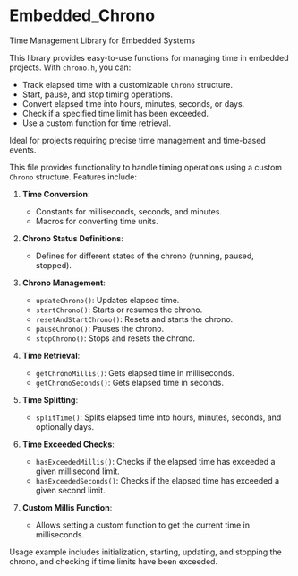 # Embedded_Chrono
Time Management Library for Embedded Systems

This library provides easy-to-use functions for managing time in embedded projects. With `chrono.h`, you can:

- Track elapsed time with a customizable `Chrono` structure.
- Start, pause, and stop timing operations.
- Convert elapsed time into hours, minutes, seconds, or days.
- Check if a specified time limit has been exceeded.
- Use a custom function for time retrieval.

Ideal for projects requiring precise time management and time-based events.


This file provides functionality to handle timing operations using a custom `Chrono` structure.
Features include:

1. **Time Conversion**:
   - Constants for milliseconds, seconds, and minutes.
   - Macros for converting time units.

2. **Chrono Status Definitions**:
   - Defines for different states of the chrono (running, paused, stopped).

3. **Chrono Management**:
   - `updateChrono()`: Updates elapsed time.
   - `startChrono()`: Starts or resumes the chrono.
   - `resetAndStartChrono()`: Resets and starts the chrono.
   - `pauseChrono()`: Pauses the chrono.
   - `stopChrono()`: Stops and resets the chrono.

4. **Time Retrieval**:
   - `getChronoMillis()`: Gets elapsed time in milliseconds.
   - `getChronoSeconds()`: Gets elapsed time in seconds.

5. **Time Splitting**:
   - `splitTime()`: Splits elapsed time into hours, minutes, seconds, and optionally days.

6. **Time Exceeded Checks**:
   - `hasExceededMillis()`: Checks if the elapsed time has exceeded a given millisecond limit.
   - `hasExceededSeconds()`: Checks if the elapsed time has exceeded a given second limit.

7. **Custom Millis Function**:
   - Allows setting a custom function to get the current time in milliseconds.

Usage example includes initialization, starting, updating, and stopping the chrono, and checking if time limits have been exceeded.
